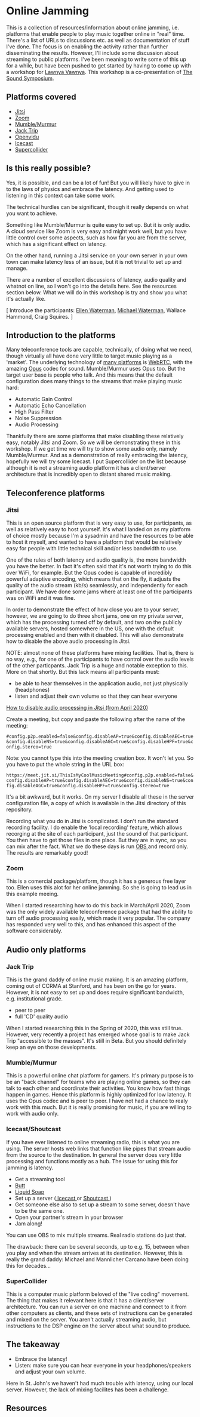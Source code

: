 # Online Jamming

This is a collection of resources/information about online jamming, i.e. platforms that enable people to play music together online in "real" time. There's a list of URLs to discussions etc. as well as documentation of stuff I've done. The focus is on enabling the activity rather than further disseminating the results. However, I'll include some discussion about streaming to public platforms. I've been meaning to write some of this up for a while, but have been pushed to get started by having to come up with a workshop for [Lawnya Vawnya](https://lawnyavawnya.com/). This workshop is a co-presentation of [The Sound Symposium](https://www.soundsymposium.com/).

## Platforms covered

* [Jitsi](https://jitsi.org/)
* [Zoom](https://zoom.us/)
* [Mumble/Murmur](https://www.mumble.info/)
* [Jack Trip](https://www.jacktrip.org/)
* [Openvidu](https://openvidu.io/)
* [Icecast](https://icecast.org/)
* [Supercollider](https://supercollider.github.io/)

## Is this really possible?

Yes, it is possible, and can be a lot of fun! But you will likely have to give in to the laws of physics and embrace the latency. And getting used to listening in this context can take some work.

The technical hurdles can be significant, though it really depends on what you want to achieve.

Something like Mumble/Murmur is quite easy to set up. But it is only audio. A cloud service like Zoom is very easy and might work well, but you have little control over some aspects, such as how far you are from the server, which has a significant effect on latency.

On the other hand, running a Jitsi service on your own server in your own town can make latency less of an issue, but it is not trivial to set up and manage.

There are a number of excellent discussions of latency, audio quality and whatnot on line, so I won't go into the details here. See the resources section below. What we will do in this workshop is try and show you what it's actually like.

[ Introduce the participants: [Ellen Waterman](http://www.ellenwaterman.ca/), [Michael Waterman](https://mannlichercarcano.blogspot.com/), Wallace Hammond, Craig Squires. ]

## Introduction to the platforms

Many teleconference tools are capable, technically, of doing what we need, though virtually all have done very little to target music playing as a 'market'. The underlying technology of [many platforms](https://www.webrtcworld.com/webrtc-list.aspx) is [WebRTC](https://webrtc.org/), with the amazing [Opus](https://opus-codec.org/) codec for sound. Mumble/Murmur uses Opus too. But the target user base is people who talk. And this means that the default configuration does many things to the streams that make playing music hard:

* Automatic Gain Control
* Automatic Echo Cancellation
* High Pass Filter
* Noise Suppression
* Audio Processing

Thankfully there are some platforms that make disabling these relatively easy, notably Jitsi and Zoom. So we will be demonstrating these in this workshop. If we get time we will try to show some audio only, namely Mumble/Murmur. And as a demonstration of really embracing the latency, hopefully we will try some Icecast. I put Supercollider on the list because although it is not a streaming audio platform it has a client/server architecture that is incredibly open to distant shared music making.

## Teleconference platforms

### Jitsi

This is an open source platform that is very easy to use, for participants, as well as relatively easy to host yourself. It's what I landed on as my platform of choice mostly because I'm a sysadmin and have the resources to be able to host it myself, and wanted to have a platform that would be relatively easy for people with little technical skill and/or less bandwidth to use.

One of the rules of both latency and audio quality is, the more bandwidth you have the better. In fact it's often said that it's not worth trying to do this over WiFi, for example. But the Opus codec is capable of incredibly powerful adaptive encoding, which means that on the fly, it adjusts the quality of the audio stream (kb/s) seamlessly, and independently for each participant. We have done some jams where at least one of the participants was on WiFi and it was fine.

In order to demonstrate the effect of how close you are to your server, however, we are going to do three short jams, one on my private server, which has the processing turned off by default, and two on the publicly available servers, hosted somewhere in the US, one with the default processing enabled and then with it disabled. This will also demonstrate how to disable the above audio processing in Jitsi.

NOTE: almost none of these platforms have mixing facilities. That is, there is no way, e.g., for one of the participants to have control over the audio levels of the other particpants. Jack Trip is a huge and notable exception to this. More on that shortly. But this lack means all participants must:

* be able to hear themselves in the application audio, not just physically (headphones)
* listen and adjust their own volume so that they can hear everyone

[ How to disable audio processing in Jitsi (from April 2020) ](https://community.jitsi.org/t/higher-audio-quality/31441)

Create a meeting, but copy and paste the following after the name of the meeting:

`#config.p2p.enabled=false&config.disableAP=true&config.disableAEC=true&config.disableNS=true&config.disableAGC=true&config.disableHPF=true&config.stereo=true`

Note: you cannot type this into the meeting creation box. It won't let you. So you have to put the whole string in the URL box:

`https://meet.jit.si/ThisIsMyCoolMusicMeeting#config.p2p.enabled=false&config.disableAP=true&config.disableAEC=true&config.disableNS=true&config.disableAGC=true&config.disableHPF=true&config.stereo=true`

It's a bit awkward, but it works. On my server I disable all these in the server configuration file, a copy of which is available in the Jitsi directory of this repository.

Recording what you do in Jitsi is complicated. I don't run the standard recording facility. I do enable the 'local recording' feature, which allows recorging at the site of each participant, just the sound of that participant. You then have to get those files in one place. But they are in sync, so you can mix after the fact. What we do these days is run [ OBS ](https://obsproject.com/) and record only. The results are remarkably good!

### Zoom

This is a comercial package/platform, though it has a generous free layer too. Ellen uses this alot for her online jamming. So she is going to lead us in this example meeing.

When I started researching how to do this back in March/April 2020, Zoom was the only widely available teleconference package that had the ability to turn off audio processing easily, which made it very popular. The company has responded very well to this, and has enhanced this aspect of the software considerably.

## Audio only platforms

### Jack Trip

This is the grand daddy of online music making. It is an amazing platform, coming out of CCRMA at Stanford, and has been on the go for years. However, it is not easy to set up and does require significant bandwidth, e.g. institutional grade.

* peer to peer
* full 'CD' quality audio

When I started researching this in the Spring of 2020, this was still true. However, very recently a project has emerged whose goal is to make Jack Trip "accessible to the masses". It's still in Beta. But you should definitely keep an eye on those developments.

### Mumble/Murmur

This is a powerful online chat platform for gamers. It's primary purpose is to be an "back channel" for teams who are playing online games, so they can talk to each other and coordinate their activities. You know how fast things happen in games. Hence this platform is highly optimized for low latency. It uses the Opus codec and is peer to peer. I have not had a chance to realy work with this much. But it is really promising for music, if you are willing to work with audio only.

### Icecast/Shoutcast

If you have ever listened to online streaming radio, this is what you are using. The server hosts web links that function like pipes that stream audio from the source to the destination. In general the server does very little processing and functions mostly as a hub. The issue for using this for jamming is latency.

* Get a streaming tool
 * [ Butt ](https://danielnoethen.de/butt/)
 * [ Liquid Soap ](https://www.liquidsoap.info/)
* Set up a server ([ Icecast ](https://icecast.org/) or [ Shoutcast ](https://www.shoutcast.com/))
* Get someone else also to set up a stream to some server, doesn't have to be the same one.
* Open your partner's stream in your browser
* Jam along!

You can use OBS to mix multiple streams. Real radio stations do just that.

The drawback: there can be several seconds, up to e.g. 15, between when you play and when the stream arrives at its destination. However, this is really the grand daddy: Michael and Mannlicher Carcano have been doing this for decades...

### SuperCollider

This is a computer music platform beloved of the "live coding" movement. The thing that makes it relevant here is that it has a client/server architecture. You can run a server on one machine and connect to it from other computers as clients, and these sets of instructions can be generated and mixed on the server. You aren't actually streaming audio, but instructions to the DSP engine on the server about what sound to produce.

## The takeaway

* Embrace the latency!
* Listen: make sure you can hear everyone in your headphones/speakers and adjust your own volume.

Here in St. John's we haven't had much trouble with latency, using our local server. However, the lack of mixing facilites has been a challenge.

## Resources
